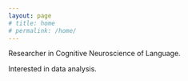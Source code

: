 ```yaml
---
layout: page
# title: home
# permalink: /home/
---
```


Researcher in Cognitive Neuroscience of Language.


Interested in data analysis.
